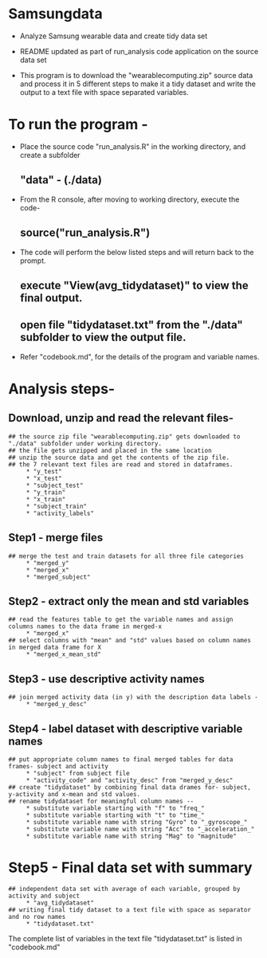 # Samsungdata
* Analyze Samsung wearable data and create tidy data set

* README updated as part of run_analysis code application on the source data set

* This program is to download the "wearablecomputing.zip" source data and process it in 5 different steps to make it a tidy dataset and 
  write the output to a text file with space separated variables.

# To run the program -

* Place the source code "run_analysis.R" in the working directory, and create a subfolder 
	## "data" - (./data)
* From the R console, after moving to working directory, execute the code-
 	## source("run_analysis.R")
* The code will perform the below listed steps and will return back to the prompt.
 	## execute "View(avg_tidydataset)" to view the final output.
 	## open file "tidydataset.txt" from the "./data" subfolder to view the output file.
* Refer "codebook.md", for the details of the program and variable names.


# Analysis steps- 
## 	Download, unzip and read the relevant files-
	## the source zip file "wearablecomputing.zip" gets downloaded to "./data" subfolder under working directory.
	## the file gets unzipped and placed in the same location
	## unzip the source data and get the contents of the zip file.
	## the 7 relevant text files are read and stored in dataframes.
		 * "y_test"
		 * "x_test"
		 * "subject_test"
		 * "y_train"
		 * "x_train"
		 * "subject_train"
		 * "activity_labels"

## 	Step1 - merge files
	## merge the test and train datasets for all three file categories
		 * "merged_y"
		 * "merged_x"
		 * "merged_subject"

## 	Step2 - extract only the mean and std variables
	## read the features table to get the variable names and assign columns names to the data frame in merged-x
		 * "merged_x"
	## select columns with "mean" and "std" values based on column names in merged data frame for X 
		 * "merged_x_mean_std"

## 	Step3 - use descriptive activity names
	## join merged activity data (in y) with the description data labels - 
		 * "merged_y_desc"

## 	Step4 - label dataset with descriptive variable names
	## put appropriate column names to final merged tables for data frames- subject and activity
		 * "subject" from subject file
		 * "activity_code" and "activity_desc" from "merged_y_desc"
	## create "tidydataset" by combining final data drames for- subject, y-activity and x-mean and std values.
	## rename tidydataset for meaningful column names --
		 * substitute variable starting with "f" to "freq_"
		 * substitute variable starting with "t" to "time_"	
		 * substitute variable name with string "Gyro" to "_gyroscope_"
		 * substitute variable name with string "Acc" to "_acceleration_"
		 * substitute variable name with string "Mag" to "magnitude"

# 	Step5 - Final data set with summary
	## independent data set with average of each variable, grouped by activity and subject 
		 * "avg_tidydataset"
	## writing final tidy dataset to a text file with space as separator and no row names 
		 * "tidydataset.txt"

The complete list of variables in the text file "tidydataset.txt" is listed in "codebook.md"
